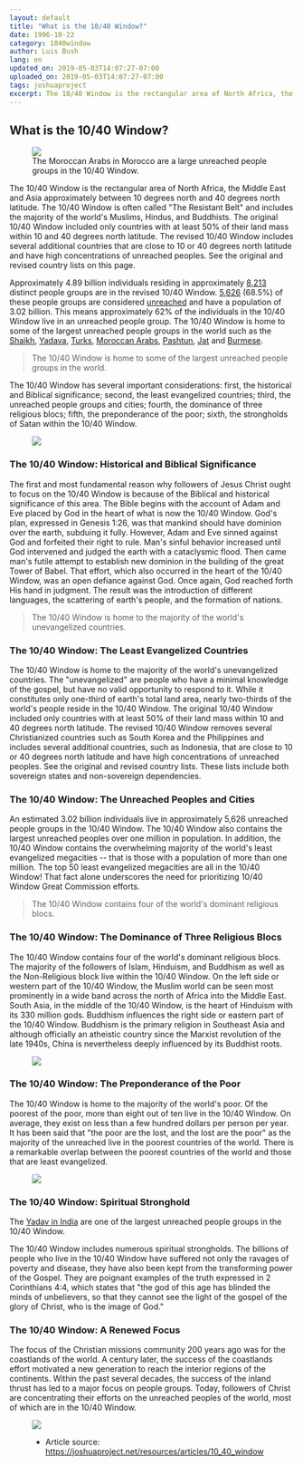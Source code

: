 ```yaml
---
layout: default
title: "What is the 10/40 Window?"
date: 1996-10-22
category: 1040window
author: Luis Bush
lang: en
updated_on: 2019-05-03T14:07:27-07:00
uploaded_on: 2019-05-03T14:07:27-07:00
tags: joshuaproject
excerpt: The 10/40 Window is the rectangular area of North Africa, the Middle East and Asia approximately between 10 degrees north and 40 degrees north latitude. The 10/40 Window is often called "The Resistant Belt" and includes the majority of the world's Muslims, Hindus, and Buddhists.
---
```

<article class="document-container" data-publication-date="{{page.date}}" data-uploaded-on="{{page.uploaded_on}}" data-updated-on="{{page.updated_on}}" data-category="{{page.category}}">
<h1>What is the 10/40 Window?</h1>

<figure class="pic-left">
  <img src="{{ site.baseurl }}/assets/images/1996-10-22/p13819-moroccan.jpg">
  <figcaption>The Moroccan Arabs in Morocco are a large unreached people groups in the 10/40 Window.</figcaption>
</figure>
<p>The 10/40 Window is the rectangular area of North Africa, the Middle East and Asia approximately between 10 degrees north and 40 degrees north latitude. The 10/40 Window is often called "The Resistant Belt" and includes the majority of the world's Muslims, Hindus, and Buddhists. The original 10/40 Window included only countries with at least 50% of their land mass within 10 and 40 degrees north latitude. The revised 10/40 Window includes several additional countries that are close to 10 or 40 degrees north latitude and have high concentrations of unreached peoples. See the original and revised country lists on this page.</p>

<p>Approximately 4.89 billion individuals residing in approximately <a href="https://joshuaproject.net/filter">8,213</a> distinct people groups are in the revised 10/40 Window. <a href="https://joshuaproject.net/filter">5,626</a> (68.5%) of these people groups are considered <a href="https://joshuaproject.net/help/definitions#unreached" title="Unreached: A people group whose number of followers of Christ and amount of resources make outside assistance necessary to reach the rest of the group with the gospel.">unreached</a> and have a population of 3.02 billion. This means approximately 62% of the individuals in the 10/40 Window live in an unreached people group. The 10/40 Window is home to some of the largest unreached people groups in the world such as the <a href="https://joshuaproject.net/people_groups/18084/BG">Shaikh</a>, <a href="https://joshuaproject.net/people_groups/16187/IN">Yadava</a>, <a href="https://joshuaproject.net/people_groups/18274/TU">Turks</a>, <a href="https://joshuaproject.net/people_groups/13819/MO">Moroccan Arabs</a>, <a href="https://joshuaproject.net/people_groups/14327/AF">Pashtun</a>, <a href="https://joshuaproject.net/people_groups/17571/PK">Jat</a> and <a href="https://joshuaproject.net/people_groups/11029/BM">Burmese</a>.</p>

<blockquote class="boxed"><p>The 10/40 Window is home to some of the largest unreached people groups in the world.</p></blockquote>
<p>The 10/40 Window has several important considerations: first, the historical and Biblical significance; second, the least evangelized countries; third, the unreached people groups and cities; fourth, the dominance of three religious blocs; fifth, the preponderance of the poor; sixth, the strongholds of Satan within the 10/40 Window.</p>

<figure class="pic-center"><img src="{{ site.baseurl }}/assets/images/1996-10-22/1040window_map.gif"></figure>

<h3>The 10/40 Window: Historical and Biblical Significance</h3>
<p>The first and most fundamental reason why followers of Jesus Christ ought to focus on the 10/40 Window is because of the Biblical and historical significance of this area. The Bible begins with the account of Adam and Eve placed by God in the heart of what is now the 10/40 Window. God's plan, expressed in Genesis 1:26, was that mankind should have dominion over the earth, subduing it fully. However, Adam and Eve sinned against God and forfeited their right to rule. Man's sinful behavior increased until God intervened and judged the earth with a cataclysmic flood. Then came man's futile attempt to establish new dominion in the building of the great Tower of Babel. That effort, which also occurred in the heart of the 10/40 Window, was an open defiance against God. Once again, God reached forth His hand in judgment. The result was the introduction of different languages, the scattering of earth's people, and the formation of nations.</p>

<blockquote class="boxed"><p>The 10/40 Window is home to the majority of the world's unevangelized countries.</p></blockquote>

<h3>The 10/40 Window: The Least Evangelized Countries</h3>
<p>The 10/40 Window is home to the majority of the world's unevangelized countries. The "unevangelized" are people who have a minimal knowledge of the gospel, but have no valid opportunity to respond to it. While it constitutes only one-third of earth's total land area, nearly two-thirds of the world's people reside in the 10/40 Window. The original 10/40 Window included only countries with at least 50% of their land mass within 10 and 40 degrees north latitude. The revised 10/40 Window removes several Christianized countries such as South Korea and the Philippines and includes several additional countries, such as Indonesia, that are close to 10 or 40 degrees north latitude and have high concentrations of unreached peoples. See the original and revised country lists. These lists include both sovereign states and non-sovereign dependencies.</p>

<h3>The 10/40 Window: The Unreached Peoples and Cities</h3>
<p>An estimated 3.02 billion individuals live in approximately 5,626 unreached people groups in the 10/40 Window. The 10/40 Window also contains the largest unreached peoples over one million in population. In addition, the 10/40 Window contains the overwhelming majority of the world's least evangelized megacities -- that is those with a population of more than one million. The top 50 least evangelized megacities are all in the 10/40 Window! That fact alone underscores the need for prioritizing 10/40 Window Great Commission efforts.</p>

<blockquote class="boxed"><p>The 10/40 Window contains four of the world's dominant religious blocs.</p></blockquote>

<h3>The 10/40 Window: The Dominance of Three Religious Blocs</h3>
<p>The 10/40 Window contains four of the world's dominant religious blocs. The majority of the followers of Islam, Hinduism, and Buddhism as well as the Non-Religious block live within the 10/40 Window. On the left side or western part of the 10/40 Window, the Muslim world can be seen most prominently in a wide band across the north of Africa into the Middle East. South Asia, in the middle of the 10/40 Window, is the heart of Hinduism with its 330 million gods. Buddhism influences the right side or eastern part of the 10/40 Window. Buddhism is the primary religion in Southeast Asia and although officially an atheistic country since the Marxist revolution of the late 1940s, China is nevertheless deeply influenced by its Buddhist roots.</p>

<figure class="pic-center"><img src="{{ site.baseurl }}/assets/images/1996-10-22/1040window_religions.gif"></figure>

<h3>The 10/40 Window: The Preponderance of the Poor</h3>
<p>The 10/40 Window is home to the majority of the world's poor. Of the poorest of the poor, more than eight out of ten live in the 10/40 Window. On average, they exist on less than a few hundred dollars per person per year. It has been said that "the poor are the lost, and the lost are the poor" as the majority of the unreached live in the poorest countries of the world. There is a remarkable overlap between the poorest countries of the world and those that are least evangelized.</p>

<figure class="pic-left"><img src="{{ site.baseurl }}/assets/images/1996-10-22/p16187-yadav-in-india.jpg"></figure>

<h3>The 10/40 Window: Spiritual Stronghold</h3>
<p>The <a href="https://joshuaproject.net/people_groups/16187/IN">Yadav in India</a> are one of the largest unreached people groups in the 10/40 Window.</p>

<p>The 10/40 Window includes numerous spiritual strongholds. The billions of people who live in the 10/40 Window have suffered not only the ravages of poverty and disease, they have also been kept from the transforming power of the Gospel. They are poignant examples of the truth expressed in 2 Corinthians 4:4, which states that "the god of this age has blinded the minds of unbelievers, so that they cannot see the light of the gospel of the glory of Christ, who is the image of God."</p>

<h3>The 10/40 Window: A Renewed Focus</h3>
<p>The focus of the Christian missions community 200 years ago was for the coastlands of the world. A century later, the success of the coastlands effort motivated a new generation to reach the interior regions of the continents. Within the past several decades, the success of the inland thrust has led to a major focus on people groups. Today, followers of Christ are concentrating their efforts on the unreached peoples of the world, most of which are in the 10/40 Window.</p>

<figure class="pic-center"><img src="{{ site.baseurl }}/assets/images/1996-10-22/1040window_muslim.gif"></figure>

<figure class="resource-links">
  <ul>
    <li>Article source: <a href="https://joshuaproject.net/resources/articles/10_40_window">https://joshuaproject.net/resources/articles/10_40_window</a></li>
  </ul>
</figure>
</article>
